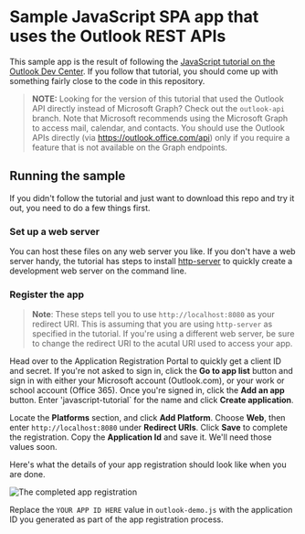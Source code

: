# Sample JavaScript SPA app that uses the Outlook REST APIs

This sample app is the result of following the [JavaScript tutorial on the Outlook Dev Center](https://docs.microsoft.com/en-us/outlook/rest/javascript-tutorial). If you follow that tutorial, you should come up with something fairly close to the code in this repository.

> **NOTE:** Looking for the version of this tutorial that used the Outlook API directly instead of Microsoft Graph? Check out the `outlook-api` branch. Note that Microsoft recommends using the Microsoft Graph to access mail, calendar, and contacts. You should use the Outlook APIs directly (via https://outlook.office.com/api) only if you require a feature that is not available on the Graph endpoints.

## Running the sample

If you didn't follow the tutorial and just want to download this repo and try it out, you need to do a few things first.

### Set up a web server

You can host these files on any web server you like. If you don't have a web server handy, the tutorial has steps to install [http-server](https://www.npmjs.com/package/http-server) to quickly create a development web server on the command line.

### Register the app

> **Note**: These steps tell you to use `http://localhost:8080` as your redirect URI. This is assuming that you are using `http-server` as specified in the tutorial. If you're using a different web server, be sure to change the redirect URI to the acutal URI used to access your app.

Head over to the Application Registration Portal to quickly get a client ID and secret. If you're not asked to sign in, click the **Go to app list** button and sign in with either your Microsoft account (Outlook.com), or your work or school account (Office 365). Once you're signed in, click the **Add an app** button. Enter 'javascript-tutorial` for the name and click **Create application**. 

Locate the **Platforms** section, and click **Add Platform**. Choose **Web**, then enter `http://localhost:8080` under **Redirect URIs**. Click **Save** to complete the registration. Copy the **Application Id** and save it. We'll need those values soon.

Here's what the details of your app registration should look like when you are done.

![The completed app registration](./readme-images/app-registration.PNG)

Replace the `YOUR APP ID HERE` value in `outlook-demo.js` with the application ID you generated as part of the app registration process.